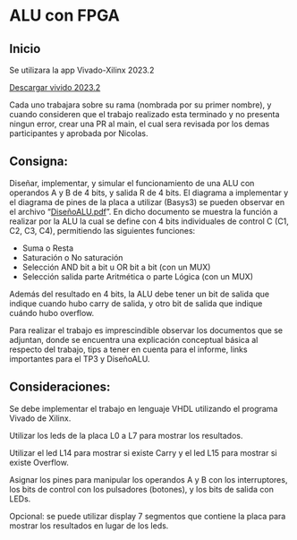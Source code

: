 # ALU con FPGA
## Inicio
Se utilizara la app Vivado-Xilinx 2023.2

[Descargar vivido 2023.2](https://www.xilinx.com/support/download/index.html/content/xilinx/en/downloadNav/vivado-design-tools/2023-2.html)

Cada uno trabajara sobre su rama (nombrada por su primer nombre), y cuando consideren que el trabajo realizado esta terminado y no presenta ningun error, crear una PR al main, el cual sera revisada por los demas participantes y aprobada por Nicolas.


## Consigna:

Diseñar, implementar, y simular el funcionamiento de una ALU con operandos A y B de 4 bits, y salida R de 4 bits. El diagrama a implementar y el diagrama de pines de la placa a utilizar (Basys3) se pueden observar en el archivo “[DiseñoALU.pdf](https://drive.google.com/file/d/1eC0AWXBXiHeaeGALjcRdKWXucPSMPGmh/view?usp=sharing)”. En dicho documento se muestra la función a realizar por la ALU la cual se define con 4 bits individuales de control C (C1, C2, C3, C4), permitiendo las siguientes funciones:

- Suma o Resta
- Saturación o No saturación
- Selección AND bit a bit u OR bit a bit (con un MUX)
- Selección salida parte Aritmética o parte Lógica (con un MUX)

Además del resultado en 4 bits, la ALU debe tener un bit de salida que indique cuando hubo carry de salida, y otro bit de salida que indique cuándo hubo overflow. 

Para realizar el trabajo es imprescindible observar los documentos que se adjuntan, donde se encuentra una explicación conceptual básica al respecto del trabajo, tips a tener en cuenta para el informe, links importantes para el TP3 y DiseñoALU.

## Consideraciones:
Se debe implementar el trabajo en lenguaje VHDL utilizando el programa Vivado de Xilinx.

Utilizar los leds de la placa L0 a L7 para mostrar los resultados.

Utilizar el led L14 para mostrar si existe Carry y el led L15 para mostrar si existe Overflow.

Asignar los pines para manipular los operandos A y B con los interruptores, los bits de control con los pulsadores (botones), y los bits de salida con LEDs.

Opcional: se puede utilizar display 7 segmentos que contiene la placa para mostrar los resultados en lugar de los leds.
